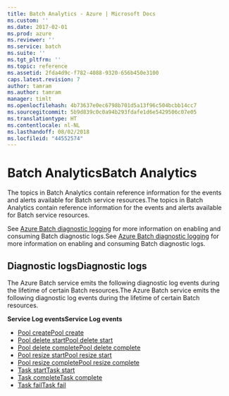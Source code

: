 ```yaml
---
title: Batch Analytics - Azure | Microsoft Docs
ms.custom: ''
ms.date: 2017-02-01
ms.prod: azure
ms.reviewer: ''
ms.service: batch
ms.suite: ''
ms.tgt_pltfrm: ''
ms.topic: reference
ms.assetid: 2fda4d9c-f782-4088-9320-656b450e3100
caps.latest.revision: 7
author: tamram
ms.author: tamram
manager: timlt
ms.openlocfilehash: 4b73637e0ec6798b701d5a13f96c504bcbb14cc7
ms.sourcegitcommit: 5b9d839c0c0a94b293fdafe1d6e5429506c07e05
ms.translationtype: HT
ms.contentlocale: nl-NL
ms.lasthandoff: 08/02/2018
ms.locfileid: "44552574"
---
```

# <a name="batch-analytics"></a><span data-ttu-id="2343f-102">Batch Analytics</span><span class="sxs-lookup"><span data-stu-id="2343f-102">Batch Analytics</span></span>
<span data-ttu-id="2343f-103">The topics in Batch Analytics contain reference information for the events and alerts available for Batch service resources.</span><span class="sxs-lookup"><span data-stu-id="2343f-103">The topics in Batch Analytics contain reference information for the events and alerts available for Batch service resources.</span></span>

<span data-ttu-id="2343f-104">See [Azure Batch diagnostic logging](https://azure.microsoft.com/documentation/articles/batch-diagnostics/) for more information on enabling and consuming Batch diagnostic logs.</span><span class="sxs-lookup"><span data-stu-id="2343f-104">See [Azure Batch diagnostic logging](https://azure.microsoft.com/documentation/articles/batch-diagnostics/) for more information on enabling and consuming Batch diagnostic logs.</span></span>

## <a name="diagnostic-logs"></a><span data-ttu-id="2343f-105">Diagnostic logs</span><span class="sxs-lookup"><span data-stu-id="2343f-105">Diagnostic logs</span></span>

<span data-ttu-id="2343f-106">The Azure Batch service emits the following diagnostic log events during the lifetime of certain Batch resources.</span><span class="sxs-lookup"><span data-stu-id="2343f-106">The Azure Batch service emits the following diagnostic log events during the lifetime of certain Batch resources.</span></span>

<span data-ttu-id="2343f-107">**Service Log events**</span><span class="sxs-lookup"><span data-stu-id="2343f-107">**Service Log events**</span></span>
* [<span data-ttu-id="2343f-108">Pool create</span><span class="sxs-lookup"><span data-stu-id="2343f-108">Pool create</span></span>](batch-pool-create-event.md)
* [<span data-ttu-id="2343f-109">Pool delete start</span><span class="sxs-lookup"><span data-stu-id="2343f-109">Pool delete start</span></span>](batch-pool-delete-start-event.md)
* [<span data-ttu-id="2343f-110">Pool delete complete</span><span class="sxs-lookup"><span data-stu-id="2343f-110">Pool delete complete</span></span>](batch-pool-delete-complete-event.md)
* [<span data-ttu-id="2343f-111">Pool resize start</span><span class="sxs-lookup"><span data-stu-id="2343f-111">Pool resize start</span></span>](batch-pool-resize-start-event.md)
* [<span data-ttu-id="2343f-112">Pool resize complete</span><span class="sxs-lookup"><span data-stu-id="2343f-112">Pool resize complete</span></span>](batch-pool-resize-complete-event.md)
* [<span data-ttu-id="2343f-113">Task start</span><span class="sxs-lookup"><span data-stu-id="2343f-113">Task start</span></span>](batch-task-start-event.md)
* [<span data-ttu-id="2343f-114">Task complete</span><span class="sxs-lookup"><span data-stu-id="2343f-114">Task complete</span></span>](batch-task-complete-event.md)
* [<span data-ttu-id="2343f-115">Task fail</span><span class="sxs-lookup"><span data-stu-id="2343f-115">Task fail</span></span>](batch-task-fail-event.md)